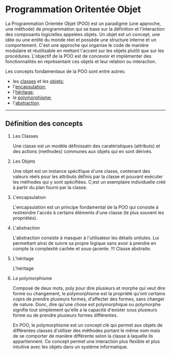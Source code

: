 # Programmation Oritentée Objet

La Programmation Orientée Objet (POO) est un paradigme (une approche, une méthode) de programmation qui se base sur la définition et l'interaction des composants logicielles appelées objets. Un objet est un concept, une idée ou une entité du monde réel et possède une structure interne et un comportement. C'est une approche qui organise le code de manière modulaire et réutilisable en mettant l'accent sur les objets plutôt que sur les procédures. L'objectif de la POO est de concevoir et implémenter des fonctionnalités en représentant ces objets et leur relation ou interaction.

Les concepts fondamentaux de la POO sont entre autres:

- les [classes](#1-les-classes) et les [objets](#2-les-objets);
- l'[encapsulation](#3-lencapsulation);
- l'[héritage](#4-lhéritage);
- le [polymorphisme](#5-le-polymorphisme);
- l'[abstraction](#6-labstraction).

---

## Définition des concepts

1. Les Classes

    Une classe est un modèle définissatn des caratéristiques (attributs) et des actions (methodes) communes aux objets qui en sont dérivés.

2. Les Objets

    Une objet est un instance spécifique d'une classe, contenant des valeurs réels pour les attributs définis par la classe et pouvant exécuter les méthodes qui y sont spécifiées. C;est un exemplaire individuelle créé à partir du plan fourni par la classe.

3. L'encapsulation

    L'encapsulation est un principe fondamental de la POO qui consiste à restreindre l'accès à certains éléments d'une classe (le plus souvent les propriétés).

4. L'abstraction

    L'abstraction consiste à masquer à l'utilisateur les détails unitules. Lui permettant ainsi de suivre sa propre logique sans avoir à prendre en compte la complexité cachée et sous-jacente.
    !!! Classe abstraite.

5. L'héritage

    L'héritage

6. Le polymorphisme

    Composé de deux mots, poly pour dire plusieurs et morphe qui veut dire forme ou changement, le polymorphisme est la propriété qu'ont certains coprs de prendre plusieurs formes, d'affecter des formes, sans changer de nature. Donc, dire qu'une chose est polymorphique ou polymorphe signifie tout simplement qu'elle a la capacité d'exister sous plusieurs forme ou de prendre plusieurs formes différentes.

    En POO, le polymorphisme est un concept clé qui permet aux objets de différentes classes d'utiliser des méthodes portant le même nom mais de se comporter de manière différente selon la classe à laquelle ils appartiennent. Ce concept permet une interaction plus flexible et plus intuitive avec les objets dans un système informatique.
